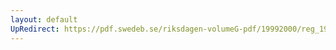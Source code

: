 ```yaml
---
layout: default
UpRedirect: https://pdf.swedeb.se/riksdagen-volumeG-pdf/19992000/reg_19992000/reg_19992000_0169.pdf
---
```

